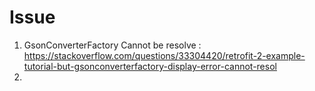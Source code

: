 # Issue

1. GsonConverterFactory Cannot be resolve : https://stackoverflow.com/questions/33304420/retrofit-2-example-tutorial-but-gsonconverterfactory-display-error-cannot-resol
2. 


